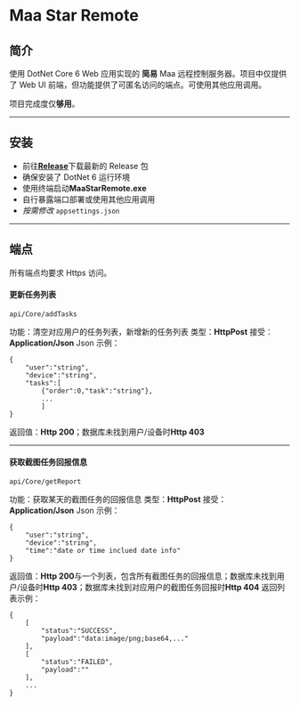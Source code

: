 # Maa Star Remote

## 简介

使用 DotNet Core 6 Web 应用实现的 **简易** Maa 远程控制服务器。项目中仅提供了 Web UI 前端，但功能提供了可匿名访问的端点。可使用其他应用调用。

项目完成度仅**够用**。

---

## 安装

- 前往[**Release**](https://github.com/star-whisper9/MaaStarRemote/releases)下载最新的 Release 包
- 确保安装了 DotNet 6 运行环境
- 使用终端启动**MaaStarRemote.exe**
- 自行暴露端口部署或使用其他应用调用
- _按需修改_ `appsettings.json`

---

## 端点

所有端点均要求 Https 访问。

#### 更新任务列表

```
api/Core/addTasks
```

功能：清空对应用户的任务列表，新增新的任务列表
类型：**HttpPost**
接受：**Application/Json**
Json 示例：

```
{
    "user":"string",
    "device":"string",
    "tasks":[
        {"order":0,"task":"string"},
        ...
        ]
}
```

返回值：**Http 200**；数据库未找到用户/设备时**Http 403**

---

#### 获取截图任务回报信息

```
api/Core/getReport
```

功能：获取某天的截图任务的回报信息
类型：**HttpPost**
接受：**Application/Json**
Json 示例：

```
{
    "user":"string",
    "device":"string",
    "time":"date or time inclued date info"
}
```

返回值：**Http 200**与一个列表，包含所有截图任务的回报信息；数据库未找到用户/设备时**Http 403**；数据库未找到对应用户的截图任务回报时**Http 404**
返回列表示例：

```
{
    [
        "status":"SUCCESS",
        "payload":"data:image/png;base64,..."
    ],
    [
        "status":"FAILED",
        "payload":""
    ],
    ...
}
```
